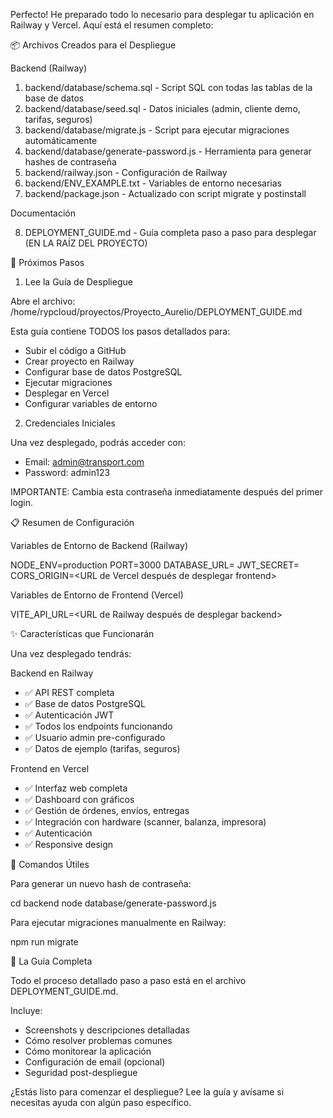 Perfecto! He preparado todo lo necesario para desplegar tu aplicación en Railway y Vercel. Aquí está el resumen completo:

  📦 Archivos Creados para el Despliegue

  Backend (Railway)

  1. backend/database/schema.sql - Script SQL con todas las tablas de la base de datos
  2. backend/database/seed.sql - Datos iniciales (admin, cliente demo, tarifas, seguros)
  3. backend/database/migrate.js - Script para ejecutar migraciones automáticamente
  4. backend/database/generate-password.js - Herramienta para generar hashes de contraseña
  5. backend/railway.json - Configuración de Railway
  6. backend/ENV_EXAMPLE.txt - Variables de entorno necesarias
  7. backend/package.json - Actualizado con script migrate y postinstall

  Documentación

  8. DEPLOYMENT_GUIDE.md - Guía completa paso a paso para desplegar (EN LA RAÍZ DEL PROYECTO)

  🚀 Próximos Pasos

  1. Lee la Guía de Despliegue

  Abre el archivo:
  /home/rypcloud/proyectos/Proyecto_Aurelio/DEPLOYMENT_GUIDE.md

  Esta guía contiene TODOS los pasos detallados para:
  - Subir el código a GitHub
  - Crear proyecto en Railway
  - Configurar base de datos PostgreSQL
  - Ejecutar migraciones
  - Desplegar en Vercel
  - Configurar variables de entorno

  2. Credenciales Iniciales

  Una vez desplegado, podrás acceder con:
  - Email: admin@transport.com
  - Password: admin123

  IMPORTANTE: Cambia esta contraseña inmediatamente después del primer login.

  📋 Resumen de Configuración

  Variables de Entorno de Backend (Railway)

  NODE_ENV=production
  PORT=3000
  DATABASE_URL=<Auto-generado por Railway>
  JWT_SECRET=<Genera una cadena aleatoria segura>
  CORS_ORIGIN=<URL de Vercel después de desplegar frontend>

  Variables de Entorno de Frontend (Vercel)

  VITE_API_URL=<URL de Railway después de desplegar backend>

  ✨ Características que Funcionarán

  Una vez desplegado tendrás:

  Backend en Railway

  - ✅ API REST completa
  - ✅ Base de datos PostgreSQL
  - ✅ Autenticación JWT
  - ✅ Todos los endpoints funcionando
  - ✅ Usuario admin pre-configurado
  - ✅ Datos de ejemplo (tarifas, seguros)

  Frontend en Vercel

  - ✅ Interfaz web completa
  - ✅ Dashboard con gráficos
  - ✅ Gestión de órdenes, envíos, entregas
  - ✅ Integración con hardware (scanner, balanza, impresora)
  - ✅ Autenticación
  - ✅ Responsive design

  🔧 Comandos Útiles

  Para generar un nuevo hash de contraseña:

  cd backend
  node database/generate-password.js

  Para ejecutar migraciones manualmente en Railway:

  npm run migrate

  📖 La Guía Completa

  Todo el proceso detallado paso a paso está en el archivo DEPLOYMENT_GUIDE.md.

  Incluye:
  - Screenshots y descripciones detalladas
  - Cómo resolver problemas comunes
  - Cómo monitorear la aplicación
  - Configuración de email (opcional)
  - Seguridad post-despliegue

  ¿Estás listo para comenzar el despliegue? Lee la guía y avísame si necesitas ayuda con algún paso específico.